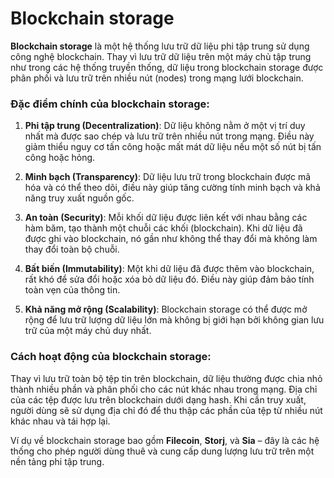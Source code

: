# Blockchain storage

**Blockchain storage** là một hệ thống lưu trữ dữ liệu phi tập trung sử dụng công nghệ blockchain. Thay vì lưu trữ dữ liệu trên một máy chủ tập trung như trong các hệ thống truyền thống, dữ liệu trong blockchain storage được phân phối và lưu trữ trên nhiều nút (nodes) trong mạng lưới blockchain.

### Đặc điểm chính của blockchain storage:

1. **Phi tập trung (Decentralization)**: Dữ liệu không nằm ở một vị trí duy nhất mà được sao chép và lưu trữ trên nhiều nút trong mạng. Điều này giảm thiểu nguy cơ tấn công hoặc mất mát dữ liệu nếu một số nút bị tấn công hoặc hỏng.

2. **Minh bạch (Transparency)**: Dữ liệu lưu trữ trong blockchain được mã hóa và có thể theo dõi, điều này giúp tăng cường tính minh bạch và khả năng truy xuất nguồn gốc.

3. **An toàn (Security)**: Mỗi khối dữ liệu được liên kết với nhau bằng các hàm băm, tạo thành một chuỗi các khối (blockchain). Khi dữ liệu đã được ghi vào blockchain, nó gần như không thể thay đổi mà không làm thay đổi toàn bộ chuỗi.

4. **Bất biến (Immutability)**: Một khi dữ liệu đã được thêm vào blockchain, rất khó để sửa đổi hoặc xóa bỏ dữ liệu đó. Điều này giúp đảm bảo tính toàn vẹn của thông tin.

5. **Khả năng mở rộng (Scalability)**: Blockchain storage có thể được mở rộng để lưu trữ lượng dữ liệu lớn mà không bị giới hạn bởi không gian lưu trữ của một máy chủ duy nhất.

### Cách hoạt động của blockchain storage:

Thay vì lưu trữ toàn bộ tệp tin trên blockchain, dữ liệu thường được chia nhỏ thành nhiều phần và phân phối cho các nút khác nhau trong mạng. Địa chỉ của các tệp được lưu trên blockchain dưới dạng hash. Khi cần truy xuất, người dùng sẽ sử dụng địa chỉ đó để thu thập các phần của tệp từ nhiều nút khác nhau và tái hợp lại.

Ví dụ về blockchain storage bao gồm **Filecoin**, **Storj**, và **Sia** – đây là các hệ thống cho phép người dùng thuê và cung cấp dung lượng lưu trữ trên một nền tảng phi tập trung.
